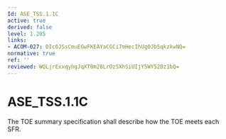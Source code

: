 ```yaml
---
Id: ASE_TSS.1.1C
active: true
derived: false
level: 1.205
links:
- ACOM-027: DIc6JSsCmuEGwFKEAYaCGCi7mHecIhUgOJb5qkzkwNQ=
normative: true
ref: ''
reviewed: WQLjrExxqyhgJqXT0m28LrOz5XhSiUIjY5WY52Dz1bQ=
---
```


# ASE_TSS.1.1C

The TOE summary specification shall describe how the TOE meets each SFR.